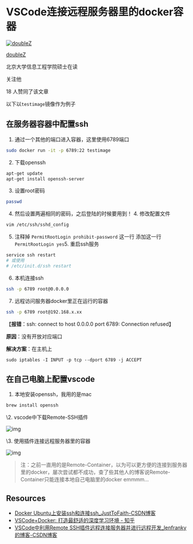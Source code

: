 # VSCode连接远程服务器里的docker容器

[![doubleZ](https://pic3.zhimg.com/v2-3ac7f539881bd67cc7293f30accdba5a_xs.jpg?source=172ae18b)](https://www.zhihu.com/people/doubleZ0108)

[doubleZ](https://www.zhihu.com/people/doubleZ0108)

北京大学信息工程学院硕士在读

关注他

18 人赞同了该文章

以下以`testimage`镜像作为例子

## 在服务器容器中配置ssh

1. 通过一个其他的端口进入容器，这里使用6789端口

```bash
sudo docker run -it -p 6789:22 testimage
```

2. 下载openssh

```bash
apt-get update
apt-get install openssh-server
```

3. 设置root密码

```bash
passwd
```

4. 然后设置两遍相同的密码，之后登陆的时候要用到！ 4. 修改配置文件

```bash
vim /etc/ssh/sshd_config
```

5. 注释掉 `PermitRootLogin prohibit-password` 这一行 添加这一行 `PermitRootLogin yes`5. 重启ssh服务

```bash
service ssh restart
# 或使用
# /etc/init.d/ssh restart
```

6. 本机连接ssh

```bash
ssh -p 6789 root@0.0.0.0
```

7. 远程访问服务器docker里正在运行的容器

```bash
ssh -p 6789 root@192.168.x.xx
```

【**报错**：ssh: connect to host 0.0.0.0 port 6789: Connection refused】

**原因**：没有开放对应端口

**解决方案**：在主机上

```text
sudo iptables -I INPUT -p tcp --dport 6789 -j ACCEPT
```

## 在自己电脑上配置vscode

1. 本地安装openssh，我用的是mac

```bash
brew install openssh
```

\2. vscode中下载Remote-SSH插件

![img](https://pic4.zhimg.com/80/v2-fdfe4989f3f90199089f9b5b9967e40f_720w.jpg)

\3. 使用插件连接远程服务器里的容器

![img](https://pic3.zhimg.com/80/v2-8c24b535b938337c7ad6e1744cbe92d2_720w.jpg)



> 注：之前一直用的是Remote-Container，以为可以更方便的连接到服务器里的docker，屡次尝试都不成功，查了些其他人的博客说Remote-Container只能连接本地自己电脑里的docker emmmm…

## Resources

- [Docker Ubuntu上安装ssh和连接ssh_JustToFaith-CSDN博客](https://link.zhihu.com/?target=https%3A//blog.csdn.net/qq_43914736/article/details/90608587)
- [VSCode+Docker: 打造最舒适的深度学习环境 - 知乎](https://zhuanlan.zhihu.com/p/80099904)
- [VSCode中利用Remote SSH插件远程连接服务器并进行远程开发_lenfranky的博客-CSDN博客](https://link.zhihu.com/?target=https%3A//blog.csdn.net/lenfranky/article/details/89972889)